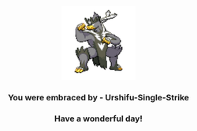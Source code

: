<p align="center">
    <img src="https://raw.githubusercontent.com/PokeAPI/sprites/master/sprites/pokemon/892.png" width="150" height="150">
</p>
<h3 align="center">You were embraced by - <b>Urshifu-Single-Strike</b></h3>
<h3 align="center">Have a wonderful day!</h3>
